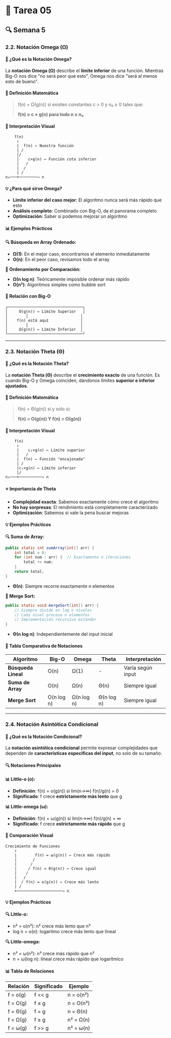# 🌟 Tarea 05
## 🔍 Semana 5

### 2.2. Notación Omega (Ω)

#### 🎯 ¿Qué es la Notación Omega?

La **notación Omega (Ω)** describe el **límite inferior** de una función. Mientras Big-O nos dice "no será peor que esto", Omega nos dice "será al menos esto de bueno".

#### 📐 Definición Matemática

> f(n) = Ω(g(n)) si existen constantes c > 0 y n₀ ≥ 0 tales que:
> 
> **f(n) ≥ c × g(n) para todo n ≥ n₀**

#### 🎨 Interpretación Visual

```
    f(n)
     ↑
     |  f(n) ← Nuestra función
     | /
     |/
     |    c×g(n) ← Función cota inferior
     |   /
     |  /
     | /
n₀───+────────→ n
```

#### 💡 ¿Para qué sirve Omega?

- **Límite inferior del caso mejor**: El algoritmo nunca será más rápido que esto
- **Análisis completo**: Combinado con Big-O, da el panorama completo
- **Optimización**: Saber si podemos mejorar un algoritmo

#### 📊 Ejemplos Prácticos

**🔍 Búsqueda en Array Ordenado:**
- **Ω(1)**: En el mejor caso, encontramos el elemento inmediatamente
- **O(n)**: En el peor caso, revisamos todo el array

**🔄 Ordenamiento por Comparación:**
- **Ω(n log n)**: Teóricamente imposible ordenar más rápido
- **O(n²)**: Algoritmos simples como bubble sort

#### 🎯 Relación con Big-O

```
┌─────────────────────────────────┐
│     O(g(n)) ← Límite Superior   │
│        │                       │
│    f(n) está aquí              │
│        │                       │
│     Ω(g(n)) ← Límite Inferior  │
└─────────────────────────────────┘
```

---

### 2.3. Notación Theta (Θ)

#### 🎯 ¿Qué es la Notación Theta?

La **notación Theta (Θ)** describe el **crecimiento exacto** de una función. Es cuando Big-O y Omega coinciden, dándonos límites **superior e inferior ajustados**.

#### 📐 Definición Matemática

> f(n) = Θ(g(n)) si y solo si:
> 
> **f(n) = O(g(n)) Y f(n) = Ω(g(n))**

#### 🎨 Interpretación Visual

```
    f(n)
     ↑
     |    c₂×g(n) ← Límite superior
     |   /
     |  f(n) ← Función "encajonada"
     | /
     |c₁×g(n) ← Límite inferior
     |/
n₀───+──────────→ n
```

#### ⭐ Importancia de Theta

- **Complejidad exacta**: Sabemos exactamente cómo crece el algoritmo
- **No hay sorpresas**: El rendimiento está completamente caracterizado
- **Optimización**: Sabemos si vale la pena buscar mejoras

#### 💡 Ejemplos Prácticos

**🔍 Suma de Array:**
```java
public static int sumArray(int[] arr) {
    int total = 0;
    for (int num : arr) {  // Exactamente n iteraciones
        total += num;
    }
    return total;
}
```
- **Θ(n)**: Siempre recorre exactamente n elementos

**🔄 Merge Sort:**
```java
public static void mergeSort(int[] arr) {
    // Siempre divide en log n niveles
    // Cada nivel procesa n elementos
    // Implementación recursiva estándar
}
```
- **Θ(n log n)**: Independientemente del input inicial

#### 🎯 Tabla Comparativa de Notaciones

| Algoritmo | Big-O | Omega | Theta | Interpretación |
|-----------|-------|-------|-------|----------------|
| **Búsqueda Lineal** | O(n) | Ω(1) | - | Varía según input |
| **Suma de Array** | O(n) | Ω(n) | Θ(n) | Siempre igual |
| **Merge Sort** | O(n log n) | Ω(n log n) | Θ(n log n) | Siempre igual |

---

### 2.4. Notación Asintótica Condicional

#### 🎯 ¿Qué es la Notación Condicional?

La **notación asintótica condicional** permite expresar complejidades que dependen de **características específicas del input**, no solo de su tamaño.

#### 🔍 Notaciones Principales

**📊 Little-o (o):**
- **Definición**: f(n) = o(g(n)) si lim(n→∞) f(n)/g(n) = 0
- **Significado**: f crece **estrictamente más lento** que g

**📊 Little-omega (ω):**
- **Definición**: f(n) = ω(g(n)) si lim(n→∞) f(n)/g(n) = ∞
- **Significado**: f crece **estrictamente más rápido** que g

#### 🎨 Comparación Visual

```
Crecimiento de Funciones
    ↑
    |        f(n) = ω(g(n)) ← Crece más rápido
    |       /
    |      /
    |     / f(n) = Θ(g(n)) ← Crece igual
    |    /
    |   /
    |  / f(n) = o(g(n)) ← Crece más lento
    | /
    +────────────────────→ n
```

#### 💡 Ejemplos Prácticos

**🔍 Little-o:**
- n² = o(n³): n² crece más lento que n³
- log n = o(n): logaritmo crece más lento que lineal

**🔍 Little-omega:**
- n³ = ω(n²): n³ crece más rápido que n²
- n = ω(log n): lineal crece más rápido que logarítmico

#### 📊 Tabla de Relaciones

| Relación | Significado | Ejemplo |
|----------|-------------|---------|
| f = o(g) | f << g | n = o(n²) |
| f = O(g) | f ≤ g | n = O(n²) |
| f = Θ(g) | f = g | n = Θ(n) |
| f = Ω(g) | f ≥ g | n² = Ω(n) |
| f = ω(g) | f >> g | n² = ω(n) |